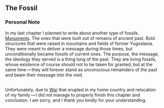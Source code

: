 


## The Fossil

<div class="subchapter">

### Personal Note

</div>

In my last chapter I planned to write about another type of fossils. [Monuments](#figure "Kosmaj Memorial Complex"). The ones that were built out of remains of ancient past. Bold structures that were raised in mountains and fields of former Yugoslavia. They were meant to deliver a message during those times, but unconditionally became fossils of current ones. The purpose, the message, the ideology they served is a thing long of the past. They are living fossils, whose existence of course should not to be taken for granted, but at the same time&hairsp;&hairsp;—&hairsp;they will forever stand as unconscious remainders of the past and beam their message into the void.<br>
<br>

<div class="quote">

Unfortunately, due to [War](#figure "Ukrainian troops outside of Kyiv") that erupted in my home country and relocation of my family&hairsp;&hairsp;—&hairsp;I did not manage to properly finish this chapter and conclusion. I am sorry, and I thank you kindly for your understanding.

</div>




